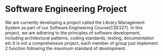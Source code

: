 # Software Engineering Project
We are currently developing a project called the Library Management System as part of our Software Engineering Course(CSE327). In this project, we are adhering to the principles of software development, including architectural patterns, coding standards, testing, documentation etc.It is not a comprehensive project, each member of group just implement 2 function following the maximum standard of development.
